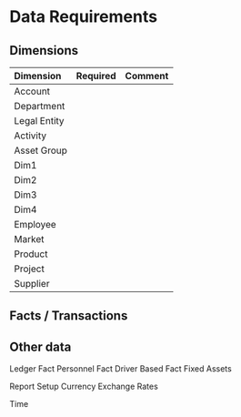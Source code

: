 # Data Requirements

## Dimensions

| Dimension    | Required | Comment  |
| :---         | :---:    | :---     |
| Account      |          | |
| Department   |         |         |
| Legal Entity |         |         |
| Activity      |         |         |
|Asset Group          |         |         |
|Dim1          |         |         |
|Dim2 | | |
|Dim3 | | |
|Dim4 | | |
|Employee | | |
|Market | | |
|Product | | |
|Project | | |
|Supplier | | |

## Facts / Transactions

## Other data


Ledger Fact
Personnel Fact
Driver Based Fact
Fixed Assets

Report Setup
Currency Exchange Rates


Time